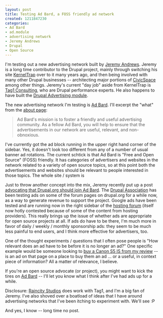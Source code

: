 ```yaml
--- 
layout: post
title: Testing Ad Bard, a FOSS friendly ad network
created: 1211847230
categories: 
- Ad Bard
- ad.module
- advertising network
- Jeremy Andrews
- Drupal
- Open Source
---
```

<p>I'm testing out a new advertising network built by <a href="http://kerneltrap.org/jeremy/">Jeremy Andrews</a>. Jeremy is a long time contributor to the Drupal project, mainly through switching his site <a href="http://kerneltrap.org">KernelTrap</a> over to it many years ago, and then being involved with many other Drupal businesses -- architecting major portions of <a href="http://www.civicspacelabs.org">CivicSpace</a> among other things. Jeremy's current "day job" aside from KernelTrap is <a href="http://tag1consulting.com">Tag1 Consulting</a>, who are Drupal performance experts. He also happens to have built the <a href="http://drupal.org/project/ad">Drupal Advertising module</a>.</p>

<p>The new advertising network I'm testing is <a href="http://adbard.net">Ad Bard</a>. I'll excerpt the "what" from the <a href="http://adbard.net/about">about page</a>:</p>

<blockquote>
Ad Bard's mission is to foster a friendly and useful advertising community. As a fellow Ad Bard, you will help to ensure that the advertisements in our network are useful, relevant, and non-obnoxious.
</blockquote>

<p>I've currently got the ad block running in the upper right hand corner of the sidebar. Yes, it doesn't look too different from any of a number of usual banner ad rotations. The current schtick is that Ad Bard is "Free and Open Source" (FOSS) friendly. It has categories of advertisers and websites in the network related to a variety of open source topics, so at this point both the advertisements and websites should be relevant to people interested in those topics. The whole site / system is </p>

<p>Just to throw another concept into the mix, Jeremy recently put up a post <a href="http://tag1consulting.com/Why_Drupal_org_Should_Join_the_Ad_Bard_Network">advocating that Drupal.org should join Ad Bard</a>. The <a href="http://association.drupal.org">Drupal Association</a> has been testing ads on some of the forum pages on drupal.org for a while now, as a way to generate revenue to support the project. Google ads have been tested and are running now in the right sidebar of the <a href="http://drupal.org/hosting">hosting forum</a> (itself now hotly contested because of some of the content from hosting providers). This really brings up the issue of whether ads are appropriate for open source projects at all. If ads do have to be there, I'm much more in favor of daily / weekly / monthly sponsorship ads: they seem to be much less painful to end users, and I think more effective for advertisers, too.</p>

<p>One of the thought experiments / questions that I often pose people is "How relevant does an ad have to be before it is no longer an ad?" One specific example would be someone looking to <a href="http://bmannconsulting.com/blog/bmann/canon-s5-canon-powershot-s-series-still-my-favorite">buy a Canon S5 IS from my review</a> -- is an ad on that page on a place to buy them an ad ... or a useful, in context piece of information? All a matter of relevance, I believe.</p>

<p>If you're an open source advocate (or project), you might want to kick the tires on <a href="http://adbard.net" title="Free and Open Source Software friendly advertising network">Ad Bard</a> -- I'll let you know what I think after I've had ads up for a while.</p>

<p>Disclosure: <a href="http://www.raincitystudios.com">Raincity Studios</a> does work with Tag1, and I'm a big fan of Jeremy. I've also shoved over a boatload of ideas that I have around advertising networks that I've been itching to experiment with. We'll see :P</p>
<!--break-->
<p>And yes, I know -- long time no post.</p>
